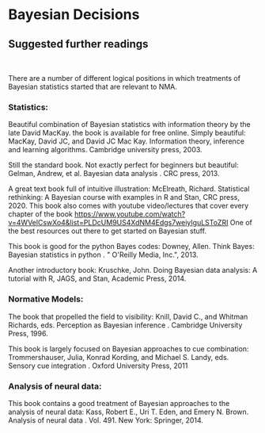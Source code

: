 # Bayesian Decisions
## Suggested further readings

&nbsp;

There are a number of different logical positions in which treatments of Bayesian statistics started
that are relevant to NMA.

### Statistics:

Beautiful combination of Bayesian statistics with information theory by the late David MacKay. the book is available for free online. Simply beautiful:
MacKay, David JC, and David JC Mac Kay. Information theory, inference and learning
algorithms. Cambridge university press, 2003.  

Still the standard book. Not exactly perfect for beginners but beautiful:
Gelman, Andrew, et al. Bayesian data analysis . CRC press, 2013. 


A great text book full of intuitive illustration:
McElreath, Richard. Statistical rethinking: A Bayesian course with examples in R and Stan, CRC press, 2020. 
This book also comes with youtube video/lectures that cover every chapter of the book https://www.youtube.com/watch?v=4WVelCswXo4&list=PLDcUM9US4XdNM4Edgs7weiyIguLSToZRI 
One of the best resources out there to get started on Bayesian stuff.

This book is good for the python Bayes codes:
Downey, Allen. Think Bayes: Bayesian statistics in python . " O'Reilly Media, Inc.", 2013. 

Another introductory book:
Kruschke, John. Doing Bayesian data analysis: A tutorial with R, JAGS, and Stan, Academic Press, 2014.


### Normative Models:

The book that propelled the field to visibility:
Knill, David C., and Whitman Richards, eds. Perception as Bayesian inference . Cambridge
University Press, 1996.

This book is largely focused on Bayesian approaches to cue combination:
Trommershauser, Julia, Konrad Kording, and Michael S. Landy, eds. Sensory cue integration .
Oxford University Press, 2011

### Analysis of neural data:

This book contains a good treatment of Bayesian approaches to the analysis of neural data:
Kass, Robert E., Uri T. Eden, and Emery N. Brown. Analysis of neural data . Vol. 491. New York:
Springer, 2014.

&nbsp;
